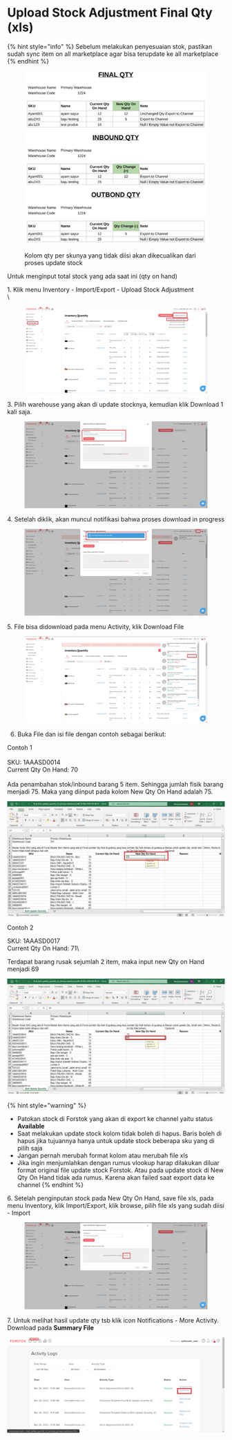 # Upload Stock Adjustment Final Qty (xls)

{% hint style="info" %}
Sebelum melakukan penyesuaian stok, pastikan sudah sync  item on all marketplace agar bisa terupdate ke all marketplace
{% endhint %}

<figure><img src="../../.gitbook/assets/image (1).png" alt=""><figcaption><p>Kolom qty per skunya yang tidak diisi akan dikecualikan dari proses update stock</p></figcaption></figure>

Untuk menginput total stock yang ada saat ini (qty on hand)

1\. Klik menu Inventory - Import/Export - Upload Stock Adjustment\
\


<figure><img src="../../.gitbook/assets/Screenshot 2023-11-15 140951.jpg" alt=""><figcaption></figcaption></figure>

3\.  Pilih warehouse yang akan di update stocknya, kemudian klik Download 1 kali saja.

<figure><img src="../../.gitbook/assets/Screenshot 2023-11-15 141223.jpg" alt=""><figcaption></figcaption></figure>

4\. Setelah diklik, akan muncul notifikasi bahwa proses download in progress

<figure><img src="../../.gitbook/assets/Screenshot 2023-11-15 142855.jpg" alt=""><figcaption></figcaption></figure>

5\. File bisa didownload pada menu Activity, klik Download File

<figure><img src="../../.gitbook/assets/Screenshot 2023-11-15 142929.jpg" alt=""><figcaption></figcaption></figure>

6. Buka File dan isi file dengan contoh sebagai berikut:

Contoh 1\
\
SKU: 1AAASD0014\
Current Qty On Hand: 70\
\
Ada penambahan stok/inbound barang 5 item. Sehingga jumlah fisik barang menjadi 75. Maka yang diinput pada kolom New Qty On Hand adalah 75.&#x20;

![](<../../.gitbook/assets/final qty update xls.jpg>)

Contoh 2

SKU: 1AAASD0017\
Current Qty On Hand: 71\


Terdapat barang rusak sejumlah 2 item, maka input new Qty on Hand menjadi 69

![](<../../.gitbook/assets/update qty on hand final qty.jpg>)

{% hint style="warning" %}
* Patokan stock di Forstok yang akan di export ke channel yaitu status **Available**
* Saat melakukan update stock kolom tidak boleh di hapus. Baris boleh di hapus jika tujuannya hanya untuk update stock beberapa sku yang di pilih saja
* Jangan pernah merubah format kolom atau merubah file xls
* Jika ingin menjumlahkan dengan rumus vlookup harap dilakukan diluar format original file update stock Forstok. Atau pada update stock di New Qty On Hand tidak ada rumus. Karena akan failed saat export data ke channel
{% endhint %}

6\. Setelah penginputan stock pada New Qty On Hand, save file xls, pada menu Inventory, klik Import/Export, klik browse, pilih file xls yang sudah diisi - Import

<figure><img src="../../.gitbook/assets/Screenshot 2023-11-15 143434.jpg" alt=""><figcaption></figcaption></figure>

7\.  Untuk melihat hasil update qty tsb klik icon Notifications - More Activity. Download pada **Summary File**

![](<../../.gitbook/assets/summary stock adjustment final qty xls.jpg>)



